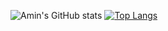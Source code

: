 ![Amin's GitHub stats](https://github-readme-stats.vercel.app/api?username=Amin-Tgz&include_all_commits=true&count_private=true&show_icons=true&theme=radical&hide=contribs)
[![Top Langs](https://github-readme-stats.vercel.app/api/top-langs/?username=Amin-Tgz&layout=compact)](https://github.com/anuraghazra/github-readme-stats)
